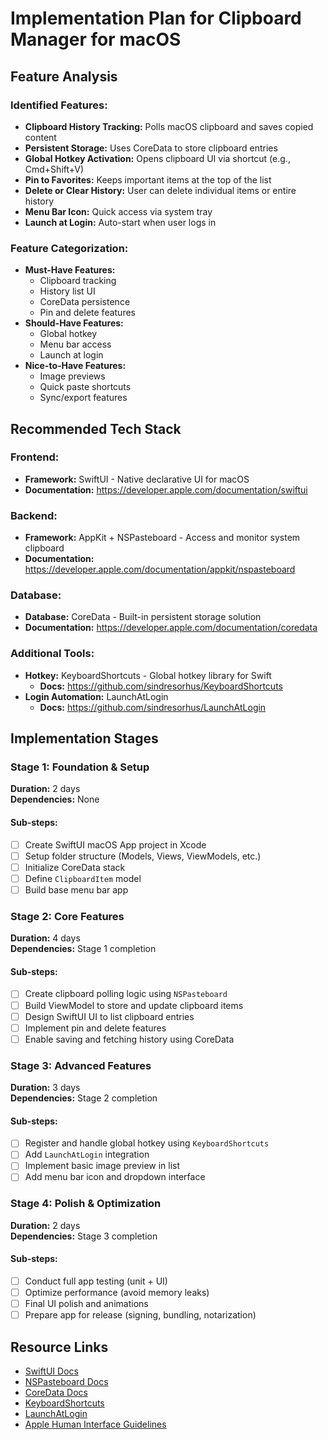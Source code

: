 # Implementation Plan for Clipboard Manager for macOS

## Feature Analysis

### Identified Features:
- **Clipboard History Tracking:** Polls macOS clipboard and saves copied content
- **Persistent Storage:** Uses CoreData to store clipboard entries
- **Global Hotkey Activation:** Opens clipboard UI via shortcut (e.g., Cmd+Shift+V)
- **Pin to Favorites:** Keeps important items at the top of the list
- **Delete or Clear History:** User can delete individual items or entire history
- **Menu Bar Icon:** Quick access via system tray
- **Launch at Login:** Auto-start when user logs in

### Feature Categorization:
- **Must-Have Features:**
  - Clipboard tracking
  - History list UI
  - CoreData persistence
  - Pin and delete features
- **Should-Have Features:**
  - Global hotkey
  - Menu bar access
  - Launch at login
- **Nice-to-Have Features:**
  - Image previews
  - Quick paste shortcuts
  - Sync/export features

## Recommended Tech Stack

### Frontend:
- **Framework:** SwiftUI - Native declarative UI for macOS
- **Documentation:** https://developer.apple.com/documentation/swiftui

### Backend:
- **Framework:** AppKit + NSPasteboard - Access and monitor system clipboard
- **Documentation:** https://developer.apple.com/documentation/appkit/nspasteboard

### Database:
- **Database:** CoreData - Built-in persistent storage solution
- **Documentation:** https://developer.apple.com/documentation/coredata

### Additional Tools:
- **Hotkey:** KeyboardShortcuts - Global hotkey library for Swift
  - **Docs:** https://github.com/sindresorhus/KeyboardShortcuts
- **Login Automation:** LaunchAtLogin
  - **Docs:** https://github.com/sindresorhus/LaunchAtLogin

## Implementation Stages

### Stage 1: Foundation & Setup
**Duration:** 2 days  
**Dependencies:** None

#### Sub-steps:
- [ ] Create SwiftUI macOS App project in Xcode
- [ ] Setup folder structure (Models, Views, ViewModels, etc.)
- [ ] Initialize CoreData stack
- [ ] Define `ClipboardItem` model
- [ ] Build base menu bar app

### Stage 2: Core Features
**Duration:** 4 days  
**Dependencies:** Stage 1 completion

#### Sub-steps:
- [ ] Create clipboard polling logic using `NSPasteboard`
- [ ] Build ViewModel to store and update clipboard items
- [ ] Design SwiftUI UI to list clipboard entries
- [ ] Implement pin and delete features
- [ ] Enable saving and fetching history using CoreData

### Stage 3: Advanced Features
**Duration:** 3 days  
**Dependencies:** Stage 2 completion

#### Sub-steps:
- [ ] Register and handle global hotkey using `KeyboardShortcuts`
- [ ] Add `LaunchAtLogin` integration
- [ ] Implement basic image preview in list
- [ ] Add menu bar icon and dropdown interface

### Stage 4: Polish & Optimization
**Duration:** 2 days  
**Dependencies:** Stage 3 completion

#### Sub-steps:
- [ ] Conduct full app testing (unit + UI)
- [ ] Optimize performance (avoid memory leaks)
- [ ] Final UI polish and animations
- [ ] Prepare app for release (signing, bundling, notarization)

## Resource Links
- [SwiftUI Docs](https://developer.apple.com/documentation/swiftui)
- [NSPasteboard Docs](https://developer.apple.com/documentation/appkit/nspasteboard)
- [CoreData Docs](https://developer.apple.com/documentation/coredata)
- [KeyboardShortcuts](https://github.com/sindresorhus/KeyboardShortcuts)
- [LaunchAtLogin](https://github.com/sindresorhus/LaunchAtLogin)
- [Apple Human Interface Guidelines](https://developer.apple.com/design/human-interface-guidelines/macos)
